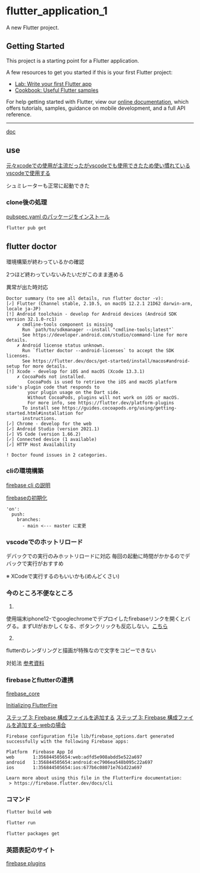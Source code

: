 # flutter_application_1

A new Flutter project.

## Getting Started

This project is a starting point for a Flutter application.

A few resources to get you started if this is your first Flutter project:

- [Lab: Write your first Flutter app](https://flutter.dev/docs/get-started/codelab)
- [Cookbook: Useful Flutter samples](https://flutter.dev/docs/cookbook)

For help getting started with Flutter, view our
[online documentation](https://flutter.dev/docs), which offers tutorials,
samples, guidance on mobile development, and a full API reference.

----

[doc](https://docs.flutter.dev/search?q=navigate)

## use

[元々xcodeでの使用が主流だったがvscodeでも使用できたため使い慣れているvscodeで使用する](https://qiita.com/apricotcomic/items/7ff53950e10fcff212d2)

シュミレーターも正常に起動できた

### clone後の処理

[pubspec.yaml のパッケージをインストール](https://laox.com/ja/uhq6)

```bash
flutter pub get 
```

## flutter doctor

環境構築が終わっているかの確認

2つほど終わっていないみたいだがこのまま進める

異常が出た時対応

```
Doctor summary (to see all details, run flutter doctor -v):
[✓] Flutter (Channel stable, 2.10.5, on macOS 12.2.1 21D62 darwin-arm, locale ja-JP)
[!] Android toolchain - develop for Android devices (Android SDK version 32.1.0-rc1)
    ✗ cmdline-tools component is missing
      Run `path/to/sdkmanager --install "cmdline-tools;latest"`
      See https://developer.android.com/studio/command-line for more details.
    ✗ Android license status unknown.
      Run `flutter doctor --android-licenses` to accept the SDK licenses.
      See https://flutter.dev/docs/get-started/install/macos#android-setup for more details.
[!] Xcode - develop for iOS and macOS (Xcode 13.3.1)
    ✗ CocoaPods not installed.
        CocoaPods is used to retrieve the iOS and macOS platform side's plugin code that responds to
        your plugin usage on the Dart side.
        Without CocoaPods, plugins will not work on iOS or macOS.
        For more info, see https://flutter.dev/platform-plugins
      To install see https://guides.cocoapods.org/using/getting-started.html#installation for
      instructions.
[✓] Chrome - develop for the web
[✓] Android Studio (version 2021.1)
[✓] VS Code (version 1.66.2)
[✓] Connected device (1 available)
[✓] HTTP Host Availability

! Doctor found issues in 2 categories.
```

### cliの環境構築

[firebase cli の説明](https://zenn.dev/pressedkonbu/articles/deploy-flutter-web-app-with-firebase-hosting)

[firebaseの初期化](https://firebase.google.com/docs/cli?hl=ja#macos)

```
'on':
  push:
    branches:
      - main <--- master に変更
```

### vscodeでのホットリロード

デバックでの実行のみホットリロードに対応
毎回の起動に時間がかかるのでデバックで実行がおすすめ

※ XCodeで実行するのもいいかも(めんどくさい)

### 今のところ不便なところ

1.
使用端末iphone12-でgooglechromeでデプロイしたfirebaseリンクを開くとバグる。まずUIがおかしくなる、ボタンクリックも反応しない。[こちら](https://www.amazon.co.jp/-/en/gp/video/detail/B09PRQJVB2/ref=atv_wl_hom_c_unkc_1_9?language=en)

2.
flutterのレンダリングと描画が特殊なので文字をコピーできない

対処法
[参考資料](https://qiita.com/sekitaka_1214/items/24f021605ef4961c746e)

### firebaseとflutterの連携

[firebase_core](https://pub.dev/packages/firebase_core)

[Initializing FlutterFire](https://firebase.flutter.dev/docs/overview/)

[ステップ 3: Firebase 構成ファイルを追加する](https://firebase.google.com/docs/flutter/setup?platform=ios)
[ステップ 3: Firebase 構成ファイルを追加する-webの場合](https://firebase.google.com/docs/projects/learn-more#config-files-objects)

```
Firebase configuration file lib/firebase_options.dart generated successfully with the following Firebase apps:

Platform  Firebase App Id
web       1:356844505654:web:adfd5e908abdd5e522a697
android   1:356844505654:android:ec7906ea548b095c22a697
ios       1:356844505654:ios:677b6c08071e761d22a697

Learn more about using this file in the FlutterFire documentation:
 > https://firebase.flutter.dev/docs/cli
 ```

 ### コマンド

```bash
flutter build web
```

```bash
flutter run
```

```bash
flutter packages get
```

### 英語表記のサイト

[firebase plugins](https://firebase.flutter.dev/)